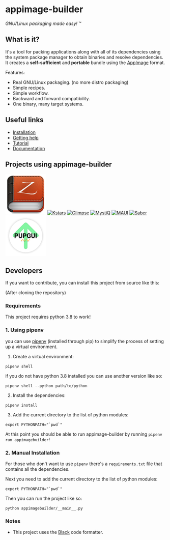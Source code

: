 # appimage-builder

*GNU/Linux packaging made easy!* ™

## What is it?

It's a tool for packing applications along with all of its dependencies using the system package manager to obtain binaries and resolve dependencies. It creates a **self-sufficient** and **portable** bundle using the [AppImage](https://appimage.org) format.

Features:
- Real GNU/Linux packaging. (no more distro packaging)
- Simple recipes.
- Simple workflow.
- Backward and forward compatibility.
- One binary, many target systems.


## Useful links

- [Installation](https://appimage-builder.readthedocs.io/en/latest/intro/install.html)
- [Getting help](https://appimage-builder.readthedocs.io/en/latest/index.html#getting-help)
- [Tutorial](https://appimage-builder.readthedocs.io/en/latest/intro/tutorial.html)
- [Documentation](https://appimage-builder.readthedocs.io)


## Projects using appimage-builder

[![Zeal](https://raw.githubusercontent.com/zealdocs/zeal/master/assets/freedesktop/128-apps-zeal.png)](https://github.com/zealdocs/zeal/)
[![Kstars](https://invent.kde.org/education/kstars/-/raw/master/logo.png)](https://invent.kde.org/education/kstars)
[![Glimpse](https://raw.githubusercontent.com/glimpse-editor/Glimpse/dev-g210/icons/Color/128/glimpse-icon.png)](https://github.com/glimpse-editor/Glimpse)
[![MystiQ](https://raw.githubusercontent.com/swl-x/MystiQ/master/icons/mystiq_128x128.png)](https://github.com/swl-x/MystiQ)
[![MAUI](https://invent.kde.org/uploads/-/system/group/avatar/1557/avatar.png)](https://invent.kde.org/maui)
[![Saber](https://raw.githubusercontent.com/adil192/saber/main/assets/icon/resized/icon-128x128.png)](https://github.com/adil192/saber)
[![ProtonUp-QT](https://github.com/DavidoTek/ProtonUp-Qt/blob/main/share/icons/hicolor/128x128/apps/net.davidotek.pupgui2.png)](https://davidotek.github.io/protonup-qt/#home)


## Developers

If you want to contribute, you can install this project from source like this:

(After cloning the repository)

### Requirements

This project requires python 3.8 to work!

### 1. Using pipenv

you can use [pipenv](https://pipenv.pypa.io/) (installed through pip) to simplify the process of setting up a virtual environment.

1. Create a virtual environment:

```shell
pipenv shell
```

if you do not have python 3.8 installed you can use another version like so:

```shell
pipenv shell --python path/to/python
```

2. Install the dependencies:

```shell
pipenv install
```

3. Add the current directory to the list of python modules:

```shell
export PYTHONPATH="`pwd`"
```

At this point you should be able to run appimage-builder by running `pipenv run appimagebuilder`!

### 2. Manual Installation

For those who don't want to use `pipenv` there's a `requirements.txt` file that contains all the dependencies.

Next you need to add the current directory to the list of python modules:

```shell
export PYTHONPATH="`pwd`"
```

Then you can run the project like so:

```shell
python appimagebuilder/__main__.py
```

### Notes

- This project uses the [Black](https://pypi.org/project/black/) code formatter.
